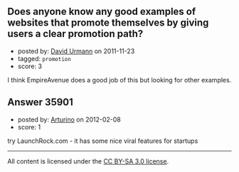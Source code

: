 ## Does anyone know any good examples of websites that promote themselves by giving users a clear promotion path?

- posted by: [David Urmann](https://stackexchange.com/users/-1/14588-david-urmann) on 2011-11-23
- tagged: `promotion`
- score: 3

I think EmpireAvenue does a good job of this but looking for other examples.


## Answer 35901

- posted by: [Arturino](https://stackexchange.com/users/-1/16284-arturino) on 2012-02-08
- score: 1

try LaunchRock.com - it has some nice viral features for startups



---

All content is licensed under the [CC BY-SA 3.0 license](https://creativecommons.org/licenses/by-sa/3.0/).
